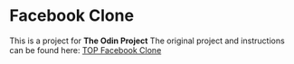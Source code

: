 # Facebook Clone

This is a project for **The Odin Project**
The original project and instructions can be found here: [TOP Facebook Clone](https://www.theodinproject.com/lessons/ruby-on-rails-rails-final-project)
